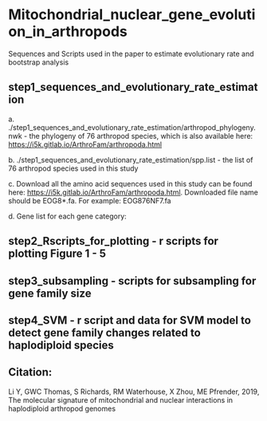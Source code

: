 # Mitochondrial_nuclear_gene_evolution_in_arthropods

Sequences and Scripts used in the paper to estimate evolutionary rate and bootstrap analysis


## step1_sequences_and_evolutionary_rate_estimation

a. ./step1_sequences_and_evolutionary_rate_estimation/arthropod_phylogeny.nwk - the phylogeny of 76 arthropod species, which is also available here: https://i5k.gitlab.io/ArthroFam/arthropoda.html

b. ./step1_sequences_and_evolutionary_rate_estimation/spp.list - the list of 76 arthropod species used in this study

c. Download all the amino acid sequences used in this study can be found here: https://i5k.gitlab.io/ArthroFam/arthropoda.html. Downloaded file name should be EOG8\*.fa. For example: EOG876NF7.fa

d. Gene list for each gene category: 

## step2_Rscripts_for_plotting - r scripts for plotting Figure 1 - 5

## step3_subsampling - scripts for subsampling for gene family size

## step4_SVM - r script and data for SVM model to detect gene family changes related to haplodiploid species

## Citation: 
Li Y, GWC Thomas, S Richards, RM Waterhouse, X Zhou, ME Pfrender, 2019, The molecular signature of mitochondrial and nuclear interactions in haplodiploid arthropod genomes

